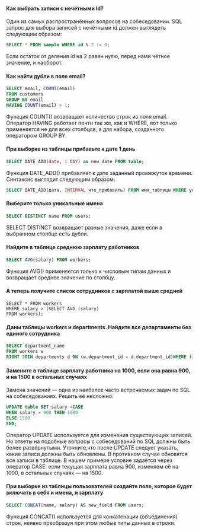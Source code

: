 #### Как выбрать записи с нечётными Id?
Один из самых распространённых вопросов на собеседовании. SQL запрос для выбора записей с нечётными id должен выглядеть следующим образом:

```sql
SELECT * FROM sample WHERE id % 2 != 0;
```

Если остаток от деления id на 2 равен нулю, перед нами чётное значение, и наоборот.

#### Как найти дубли в поле email?

```sql
SELECT email, COUNT(email)
FROM customers
GROUP BY email
HAVING COUNT(email) > 1;
```

Функция COUNT() возвращает количество строк из поля email. Оператор HAVING работает почти так же, как и WHERE, вот только применяется не для всех столбцов, а для набора, созданного оператором GROUP BY.

#### При выборке из таблицы прибавьте к дате 1 день

```sql
SELECT DATE_ADD(date, 1 DAY) as new_date FROM table;
```

Функция DATE_ADD() прибавляет к дате заданный промежуток времени. Синтаксис выглядит следующим образом:

```sql
SELECT DATE_ADD(дата, INTERVAL что_прибавить) FROM имя_таблицы WHERE условие;
```

#### Выберите только уникальные имена

```sql
SELECT DISTINCT name FROM users;
```

SELECT DISTINCT возвращает разные значения, даже если в выбранном столбце есть дубли.

#### Найдите в таблице среднюю зарплату работников

```sql
SELECT AVG(salary) FROM workers;
```

Функция AVG() применяется только к числовым типам данных и возвращает среднее значение по столбцу.

#### А теперь получите список сотрудников с зарплатой выше средней

```
SELECT * FROM workers
WHERE salary > (SELECT AVG (salary) 
FROM workers);
```

#### Даны таблицы workers и departments. Найдите все департаменты без единого сотрудника

```sql
SELECT department_name
FROM workers w
RIGHT JOIN departments d ON (w.department_id = d.department_id)WHERE first_name IS NULL;
```

#### Замените в таблице зарплату работника на 1000, если она равна 900, и на 1500 в остальных случаях
Замена значений — одна из наиболее часто встречаемых задач по SQL на собеседованиях. Решить её несложно:

```sql
UPDATE table SET salary =CASE
WHEN salary = 900 THEN 1000
ELSE 1500
END;
```

Оператор UPDATE используется для изменения существующих записей. Но ответы на подобные вопросы с собеседований по SQL должны быть более развёрнутыми.
Уточните,что после UPDATE следует указать, какие записи должны быть обновлены.
В противном случае обновятся все записи в таблице.
В нашем примере условие задаётся через оператор CASE: если текущая зарплата равна 900, изменяем её на 1000, в остальных случаях — на 1500.

#### При выборке из таблицы пользователей создайте поле, которое будет включать в себя и имена, и зарплату

```sql
SELECT CONCAT(name, salary) AS new_field FROM users;
```

Функция CONCAT() используется для конкатенации (объединения) строк, неявно преобразуя при этом любые типы данных в строки.